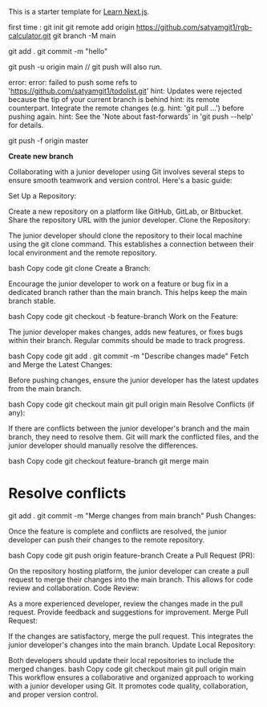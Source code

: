 This is a starter template for [Learn Next.js](https://nextjs.org/learn).


first time :
git init
git remote add origin https://github.com/satyamgit1/rgb-calculator.git
git branch -M main

git add .
git commit -m "hello"

git push -u origin main // git push will also run.



error: 
error: failed to push some refs to 'https://github.com/satyamgit1/todolist.git'
hint: Updates were rejected because the tip of your current branch is behind
hint: its remote counterpart. Integrate the remote changes (e.g.
hint: 'git pull ...') before pushing again.
hint: See the 'Note about fast-forwards' in 'git push --help' for details.

git push -f origin master



******Create new branch******

Collaborating with a junior developer using Git involves several steps to ensure smooth teamwork and version control. Here's a basic guide:

Set Up a Repository:

Create a new repository on a platform like GitHub, GitLab, or Bitbucket.
Share the repository URL with the junior developer.
Clone the Repository:

The junior developer should clone the repository to their local machine using the git clone command. This establishes a connection between their local environment and the remote repository.

bash
Copy code
git clone <repository-url>
Create a Branch:

Encourage the junior developer to work on a feature or bug fix in a dedicated branch rather than the main branch. This helps keep the main branch stable.

bash
Copy code
git checkout -b feature-branch
Work on the Feature:

The junior developer makes changes, adds new features, or fixes bugs within their branch. Regular commits should be made to track progress.

bash
Copy code
git add .
git commit -m "Describe changes made"
Fetch and Merge the Latest Changes:

Before pushing changes, ensure the junior developer has the latest updates from the main branch.

bash
Copy code
git checkout main
git pull origin main
Resolve Conflicts (if any):

If there are conflicts between the junior developer's branch and the main branch, they need to resolve them. Git will mark the conflicted files, and the junior developer should manually resolve the differences.

bash
Copy code
git checkout feature-branch
git merge main
# Resolve conflicts
git add .
git commit -m "Merge changes from main branch"
Push Changes:

Once the feature is complete and conflicts are resolved, the junior developer can push their changes to the remote repository.

bash
Copy code
git push origin feature-branch
Create a Pull Request (PR):

On the repository hosting platform, the junior developer can create a pull request to merge their changes into the main branch. This allows for code review and collaboration.
Code Review:

As a more experienced developer, review the changes made in the pull request. Provide feedback and suggestions for improvement.
Merge Pull Request:

If the changes are satisfactory, merge the pull request. This integrates the junior developer's changes into the main branch.
Update Local Repository:

Both developers should update their local repositories to include the merged changes.
bash
Copy code
git checkout main
git pull origin main
This workflow ensures a collaborative and organized approach to working with a junior developer using Git. It promotes code quality, collaboration, and proper version control.
